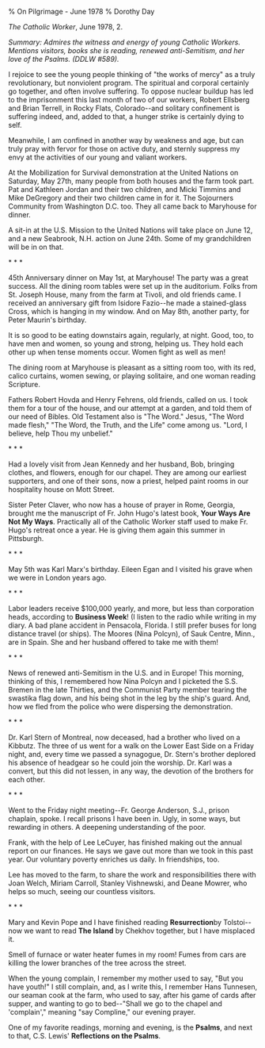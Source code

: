 % On Pilgrimage - June 1978
% Dorothy Day

*The Catholic Worker*, June 1978, 2.

*Summary: Admires the witness and energy of young Catholic Workers.
Mentions visitors, books she is reading, renewed anti-Semitism, and her
love of the Psalms. (DDLW \#589).*

I rejoice to see the young people thinking of "the works of mercy" as a
truly revolutionary, but nonviolent program. The spiritual and corporal
certainly go together, and often involve suffering. To oppose nuclear
buildup has led to the imprisonment this last month of two of our
workers, Robert Ellsberg and Brian Terrell, in Rocky Flats,
Colorado--and solitary confinement is suffering indeed, and, added to
that, a hunger strike is certainly dying to self.

Meanwhile, I am confined in another way by weakness and age, but can
truly pray with fervor for those on active duty, and sternly suppress my
envy at the activities of our young and valiant workers.

At the Mobilization for Survival demonstration at the United Nations on
Saturday, May 27th, many people from both houses and the farm took part.
Pat and Kathleen Jordan and their two children, and Micki Timmins and
Mike DeGregory and their two children came in for it. The Sojourners
Community from Washington D.C. too. They all came back to Maryhouse for
dinner.

A sit-in at the U.S. Mission to the United Nations will take place on
June 12, and a new Seabrook, N.H. action on June 24th. Some of my
grandchildren will be in on that.

\* \* \*

45th Anniversary dinner on May 1st, at Maryhouse! The party was a great
success. All the dining room tables were set up in the auditorium. Folks
from St. Joseph House, many from the farm at Tivoli, and old friends
came. I received an anniversary gift from Isidore Fazio--he made a
stained-glass Cross, which is hanging in my window. And on May 8th,
another party, for Peter Maurin's birthday.

It is so good to be eating downstairs again, regularly, at night. Good,
too, to have men and women, so young and strong, helping us. They hold
each other up when tense moments occur. Women fight as well as men!

The dining room at Maryhouse is pleasant as a sitting room too, with its
red, calico curtains, women sewing, or playing solitaire, and one woman
reading Scripture.

Fathers Robert Hovda and Henry Fehrens, old friends, called on us. I
took them for a tour of the house, and our attempt at a garden, and told
them of our need of Bibles. Old Testament also is "The Word." Jesus,
"The Word made flesh," "The Word, the Truth, and the Life" come among
us. "Lord, I believe, help Thou my unbelief."

\* \* \*

Had a lovely visit from Jean Kennedy and her husband, Bob, bringing
clothes, and flowers, enough for our chapel. They are among our earliest
supporters, and one of their sons, now a priest, helped paint rooms in
our hospitality house on Mott Street.

Sister Peter Claver, who now has a house of prayer in Rome, Georgia,
brought me the manuscript of Fr. John Hugo's latest book, **Your Ways
Are Not My Ways**. Practically all of the Catholic Worker staff used to
make Fr. Hugo's retreat once a year. He is giving them again this summer
in Pittsburgh.

\* \* \*

May 5th was Karl Marx's birthday. Eileen Egan and I visited his grave
when we were in London years ago.

\* \* \*

Labor leaders receive \$100,000 yearly, and more, but less than
corporation heads, according to **Business Week**! (I listen to the
radio while writing in my diary. A bad plane accident in Pensacola,
Florida. I still prefer buses for long distance travel (or ships). The
Moores (Nina Polcyn), of Sauk Centre, Minn., are in Spain. She and her
husband offered to take me with them!

\* \* \*

News of renewed anti-Semitism in the U.S. and in Europe! This morning,
thinking of this, I remembered how Nina Polcyn and I picketed the S.S.
Bremen in the late Thirties, and the Communist Party member tearing the
swastika flag down, and his being shot in the leg by the ship's guard.
And, how we fled from the police who were dispersing the demonstration.

\* \* \*

Dr. Karl Stern of Montreal, now deceased, had a brother who lived on a
Kibbutz. The three of us went for a walk on the Lower East Side on a
Friday night, and, every time we passed a synagogue, Dr. Stern's brother
deplored his absence of headgear so he could join the worship. Dr. Karl
was a convert, but this did not lessen, in any way, the devotion of the
brothers for each other.

\* \* \*

Went to the Friday night meeting--Fr. George Anderson, S.J., prison
chaplain, spoke. I recall prisons I have been in. Ugly, in some ways,
but rewarding in others. A deepening understanding of the poor.

Frank, with the help of Lee LeCuyer, has finished making out the annual
report on our finances. He says we gave out more than we took in this
past year. Our voluntary poverty enriches us daily. In friendships, too.

Lee has moved to the farm, to share the work and responsibilities there
with Joan Welch, Miriam Carroll, Stanley Vishnewski, and Deane Mowrer,
who helps so much, seeing our countless visitors.

\* \* \*

Mary and Kevin Pope and I have finished reading **Resurrection**by
Tolstoi--now we want to read **The Island** by Chekhov together, but I
have misplaced it.

Smell of furnace or water heater fumes in my room! Fumes from cars are
killing the lower branches of the tree across the street.

When the young complain, I remember my mother used to say, "But you have
youth!" I still complain, and, as I write this, I remember Hans
Tunnesen, our seaman cook at the farm, who used to say, after his game
of cards after supper, and wanting to go to bed--"Shall we go to the
chapel and 'complain'," meaning "say Compline," our evening prayer.

One of my favorite readings, morning and evening, is the **Psalms**, and
next to that, C.S. Lewis' **Reflections on the Psalms**.
